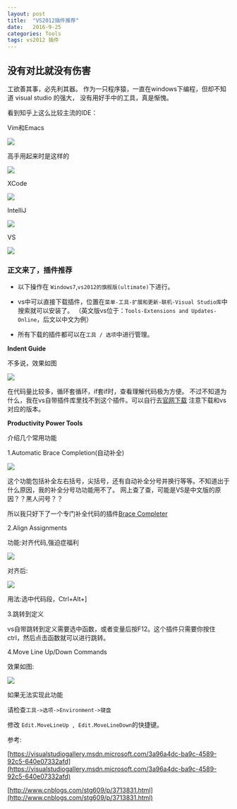 ```yaml
---
layout: post
title:  "VS2012插件推荐"
date:   2016-9-25 
categories: Tools
tags: vs2012 插件 
---
```


## 没有对比就没有伤害
工欲善其事，必先利其器。
作为一只程序猿，一直在windows下编程，但却不知道 visual studio 的强大，
没有用好手中的工具，真是惭愧。

看到知乎上这么比较主流的IDE：

Vim和Emacs

![](http://p1.bqimg.com/575621/aa598d950d993a11.jpg)

高手用起来时是这样的

![](http://p1.bqimg.com/575621/23d5576ea070e5dc.jpg)

XCode

![](http://p1.bqimg.com/575621/6703b3d9d77c0237.jpg)

IntelliJ

![](http://p1.bqimg.com/575621/6a8bf2b602111e82.jpg)

VS

![](http://p1.bqimg.com/1949/c4b065d0fe4fc7b7.jpg)

### 正文来了，插件推荐

*  以下操作在
`Windows7`,`vs2012的旗舰版(ultimate)`下进行。

*  vs中可以直接下载插件，位置在`菜单-工具-扩展和更新-联机-Visual Studio库`中搜索就可以安装了。
（英文版vs位于：`Tools-Extensions and Updates-Online`，后文以中文为例） 

*  所有下载的插件都可以在`工具 / 选项`中进行管理。

**Indent Guide**

不多说，效果如图

![](http://pic002.cnblogs.com/images/2012/302956/2012060514344988.png)

在代码量比较多，循环套循环，if套if时，查看理解代码极为方便。
不过不知道为什么，我在vs自带插件库里找不到这个插件。可以自行去[官网下载](http://indentguide.codeplex.com/releases/view/624767)
注意下载和vs对应的版本。

**Productivity Power Tools**

介绍几个常用功能

1.Automatic Brace Completion(自动补全)

![](http://images.cnitblog.com/i/30991/201405/071439113076838.gif)

这个功能包括补全左右括号，尖括号，还有自动补全分号并换行等等。不知道出于什么原因，我的补全分号功功能用不了。
网上查了查，可能是VS是中文版的原因？？黑人问号？？

所以我只好下了一个专门补全代码的插件[Brace Completer](https://visualstudiogallery.msdn.microsoft.com/0e33cb22-d4ac-4f5a-902f-aff5177cc94d/view/Reviews/2)

2.Align Assignments

功能:对齐代码,强迫症福利

![](http://i1.visualstudiogallery.msdn.s-msft.com/3a96a4dc-ba9c-4589-92c5-640e07332afd/image/file/88413/1/alignassignments1.png)

对齐后:

![](http://i1.visualstudiogallery.msdn.s-msft.com/3a96a4dc-ba9c-4589-92c5-640e07332afd/image/file/88414/1/alignassignments2.png)

用法:选中代码段，Ctrl+Alt+]

3.跳转到定义

vs自带跳转到定义需要选中函数，或者变量后按F12。这个插件只需要你按住ctrl，然后点击函数就可以进行跳转。

4.Move Line Up/Down Commands

效果如图:

![](http://images.cnitblog.com/i/30991/201405/071439250265462.gif)

如果无法实现此功能

请检查` 工具->选项->Environment->键盘 ` 

修改 `Edit.MoveLineUp , Edit.MoveLineDown`的快捷键。

参考:

[https://visualstudiogallery.msdn.microsoft.com/3a96a4dc-ba9c-4589-92c5-640e07332afd](https://visualstudiogallery.msdn.microsoft.com/3a96a4dc-ba9c-4589-92c5-640e07332afd)

[http://www.cnblogs.com/stg609/p/3713831.html](http://www.cnblogs.com/stg609/p/3713831.html)